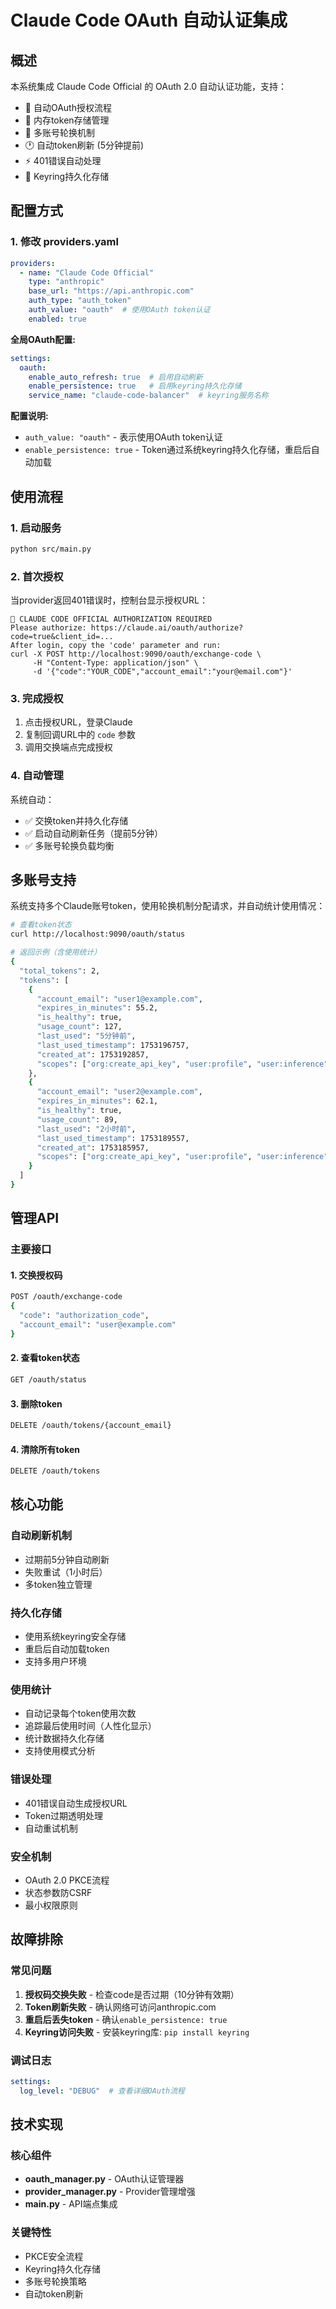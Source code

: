 # Claude Code OAuth 自动认证集成

## 概述

本系统集成 Claude Code Official 的 OAuth 2.0 自动认证功能，支持：
- 🔐 自动OAuth授权流程
- 💾 内存token存储管理  
- 🔄 多账号轮换机制
- 🕐 自动token刷新 (5分钟提前)
- ⚡ 401错误自动处理
- 🔑 Keyring持久化存储

## 配置方式

### 1. 修改 providers.yaml

```yaml
providers:
  - name: "Claude Code Official"
    type: "anthropic"
    base_url: "https://api.anthropic.com"
    auth_type: "auth_token"
    auth_value: "oauth"  # 使用OAuth token认证
    enabled: true
```

**全局OAuth配置:**
```yaml
settings:
  oauth:
    enable_auto_refresh: true  # 启用自动刷新
    enable_persistence: true   # 启用keyring持久化存储
    service_name: "claude-code-balancer"  # keyring服务名称
```

**配置说明:**
- `auth_value: "oauth"` - 表示使用OAuth token认证
- `enable_persistence: true` - Token通过系统keyring持久化存储，重启后自动加载

## 使用流程

### 1. 启动服务

```bash
python src/main.py
```

### 2. 首次授权

当provider返回401错误时，控制台显示授权URL：
```
🔐 CLAUDE CODE OFFICIAL AUTHORIZATION REQUIRED
Please authorize: https://claude.ai/oauth/authorize?code=true&client_id=...
After login, copy the 'code' parameter and run:
curl -X POST http://localhost:9090/oauth/exchange-code \
     -H "Content-Type: application/json" \
     -d '{"code":"YOUR_CODE","account_email":"your@email.com"}'
```

### 3. 完成授权

1. 点击授权URL，登录Claude
2. 复制回调URL中的 `code` 参数
3. 调用交换端点完成授权

### 4. 自动管理

系统自动：
- ✅ 交换token并持久化存储
- ✅ 启动自动刷新任务（提前5分钟）
- ✅ 多账号轮换负载均衡

## 多账号支持

系统支持多个Claude账号token，使用轮换机制分配请求，并自动统计使用情况：

```bash
# 查看token状态
curl http://localhost:9090/oauth/status

# 返回示例（含使用统计）
{
  "total_tokens": 2,
  "tokens": [
    {
      "account_email": "user1@example.com",
      "expires_in_minutes": 55.2,
      "is_healthy": true,
      "usage_count": 127,
      "last_used": "5分钟前",
      "last_used_timestamp": 1753196757,
      "created_at": 1753192857,
      "scopes": ["org:create_api_key", "user:profile", "user:inference"]
    },
    {
      "account_email": "user2@example.com", 
      "expires_in_minutes": 62.1,
      "is_healthy": true,
      "usage_count": 89,
      "last_used": "2小时前",
      "last_used_timestamp": 1753189557,
      "created_at": 1753185957,
      "scopes": ["org:create_api_key", "user:profile", "user:inference"]
    }
  ]
}
```

## 管理API

### 主要接口

#### 1. 交换授权码
```bash
POST /oauth/exchange-code
{
  "code": "authorization_code",
  "account_email": "user@example.com"
}
```

#### 2. 查看token状态
```bash
GET /oauth/status
```

#### 3. 删除token
```bash
DELETE /oauth/tokens/{account_email}
```

#### 4. 清除所有token
```bash
DELETE /oauth/tokens
```

## 核心功能

### 自动刷新机制
- 过期前5分钟自动刷新
- 失败重试（1小时后）
- 多token独立管理

### 持久化存储
- 使用系统keyring安全存储
- 重启后自动加载token
- 支持多用户环境

### 使用统计
- 自动记录每个token使用次数
- 追踪最后使用时间（人性化显示）
- 统计数据持久化存储
- 支持使用模式分析

### 错误处理
- 401错误自动生成授权URL
- Token过期透明处理
- 自动重试机制

### 安全机制
- OAuth 2.0 PKCE流程
- 状态参数防CSRF
- 最小权限原则

## 故障排除

### 常见问题

1. **授权码交换失败** - 检查code是否过期（10分钟有效期）
2. **Token刷新失败** - 确认网络可访问anthropic.com
3. **重启后丢失token** - 确认`enable_persistence: true`
4. **Keyring访问失败** - 安装keyring库: `pip install keyring`

### 调试日志

```yaml
settings:
  log_level: "DEBUG"  # 查看详细OAuth流程
```

## 技术实现

### 核心组件
- **oauth_manager.py** - OAuth认证管理器
- **provider_manager.py** - Provider管理增强
- **main.py** - API端点集成

### 关键特性
- PKCE安全流程
- Keyring持久化存储  
- 多账号轮换策略
- 自动token刷新